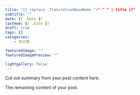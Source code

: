 ```yaml
---
title: "{{ replace .TranslationBaseName "-" " " | title }}"
subtitle: ""
date: {{ .Date }}
lastmod: {{ .Date }}
draft: true
tags: []
categories: 
    - 未分类

featuredImage: ""
featuredImagePreview: ""

lightgallery: false
---
```


Cut out summary from your post content here.

<!--more-->

The remaining content of your post.

